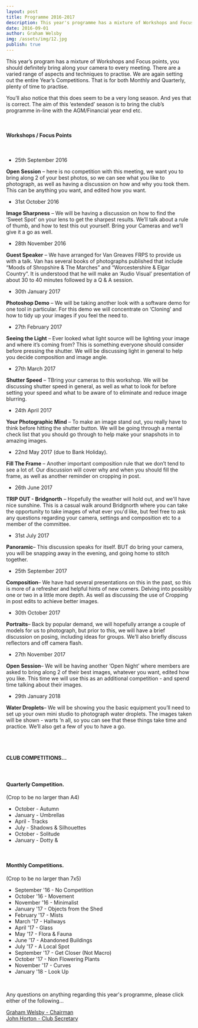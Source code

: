 ```yaml
---
layout: post
title: Programme 2016-2017
description: This year's programme has a mixture of Workshops and Focus points, you should definitely bring along your camera to every meeting...
date: 2016-09-01
author: Graham Welsby
img: /assets/img/12.jpg
publish: true
---
```


This year’s program has a mixture of Workshops and Focus points, you should definitely bring along your camera to every meeting. There are a varied range of aspects and techniques to practise. We are again setting out the entire Year’s Competitions. That is for both Monthly and Quarterly, plenty of time to practise.

You’ll also notice that this does seem to be a very long season. And yes that is correct. The aim of this ‘extended’ season is to bring the club’s programme in-line with the AGM/Financial year end etc.

 
<br>

#### Workshops / Focus Points

<br>



* 25th September 2016

__Open Session__ – here is no competition with this meeting, we want you to bring along 2 of your best photos, so we can see what you like to photograph, as well as having a discussion on how and why you took them. This can be anything you want, and edited how you want.


* 31st October 2016

__Image Sharpness__ – We will be having a discussion on how to find the ‘Sweet Spot’ on your lens to get the sharpest results. We’ll talk about a rule of thumb, and how to test this out yourself. Bring your Cameras and we’ll give it a go as well.

* 28th November 2016

__Guest Speaker__ – We have arranged for Van Greaves FRPS to provide us with a talk. Van has several books of photographs published that include “Moods of Shropshire & The Marches” and “Worcestershire & Elgar Country”. It is understood that he will make an ‘Audio Visual’ presentation of about 30 to 40 minutes followed by a Q & A session.


* 30th January 2017

__Photoshop Demo__ – We will be taking another look with a software demo for one tool in particular. For this demo we will concentrate on ‘Cloning’ and how to tidy up your images if you feel the need to.


* 27th February 2017

__Seeing the Light__ – Ever looked what light source will be lighting your image and where it’s coming from? This is something everyone should consider before pressing the shutter. We will be discussing light in general to help you decide composition and image angle.

* 27th March 2017

__Shutter Speed__ – TBring your cameras to this workshop. We will be discussing shutter speed in general, as well as what to look for before setting your speed and what to be aware of to eliminate and reduce image blurring.

* 24th April 2017

__Your Photographic Mind__ – To make an image stand out, you really have to think before hitting the shutter button. We will be going through a mental check list that you should go through to help make your snapshots in to amazing images.

* 22nd May 2017 (due to Bank Holiday).

__Fill The Frame__ – Another important composition rule that we don’t tend to see a lot of. Our discussion will cover why and when you should fill the frame, as well as another reminder on cropping in post.

* 26th June 2017

__TRIP OUT - Bridgnorth__ – Hopefully the weather will hold out, and we'll have nice sunshine. This is a casual walk around Bridgnorth where you can take the opportunity to take images of what ever you'd like, but feel free to ask any questions regarding your camera, settings and composition etc to a member of the committee.

* 31st July 2017

__Panoramic__– This discussion speaks for itself. BUT do bring your camera, you will be snapping away in the evening, and going home to stitch together.

* 25th September 2017

__Composition__– We have had several presentations on this in the past, so this is more of a refresher and helpful hints of new comers. Delving into possibly one or two in a little more depth. As well as discussing the use of Cropping in post edits to achieve better images.

* 30th October 2017

__Portraits__– Back by popular demand, we will hopefully arrange a couple of models for us to photograph, but prior to this, we will have a brief discussion on posing, including ideas for groups. We’ll also briefly discuss reflectors and off camera flash.

* 27th November 2017

__Open Session__– We will be having another ‘Open Night’ where members are asked to bring along 2 of their best images, whatever you want, edited how you like. This time we will use this as an additional competition - and spend time talking about their images.

* 29th January 2018

__Water Droplets__– We will be showing you the basic equipment you’ll need to set up your own mini studio to photograph water droplets. The images taken will be shown - warts ’n all, so you can see that these things take time and practice. We’ll also get a few of you to have a go.



<br>
<br>




#### CLUB COMPETITIONS...
<br>

#### Quarterly Competition.

(Crop to be no larger than A4)

* October - Autumn
* January - Umbrellas
* April - Tracks
* July - Shadows &amp; Silhouettes
* October - Solitude
* January - Dotty &amp;


<br>

#### Monthly Competitions.

(Crop to be no larger than 7x5)

* September &apos;16  -   No Competition
* October &apos;16  -  Movement
* November &apos;16  -  Minimalist
* January &apos;17  -  Objects from the Shed
* February &apos;17  -  Mists
* March &apos;17  -  Hallways
* April &apos;17  -  Glass
* May &apos;17  -  Flora &amp; Fauna
* June &apos;17  -  Abandoned Buildings
* July &apos;17  -  A Local Spot
* September &apos;17  -  Get Closer (Not Macro)
* October &apos;17  -  Non Flowering Plants
* November &apos;17  -  Curves
* January &apos;18  -  Look Up


<br>

Any questions on anything regarding this year's programme, please click either of the following...

<a href="mailto:grahamwelsby@gmail.com">Graham Welsby - Chairman</a>
<br>
<a href="mailto:john.horton4@btinternet.com">John Horton - Club Secretary</a>


